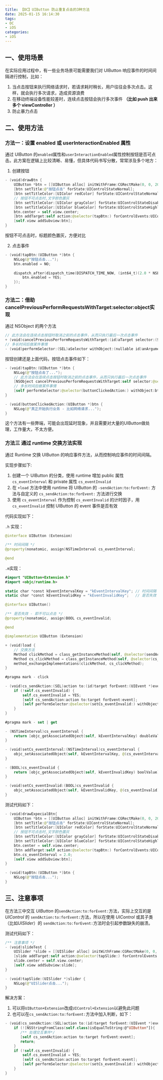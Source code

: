 ```yaml
---
title: 【OC】UIButton 防止重复点击的3种方法
date: 2025-01-15 16:14:30
tags:
- OC
- iOS
categories:
- iOS
---
```


## 一、使用场景

在实际应用过程中，有一些业务场景可能需要我们对 UIButton 响应事件的时间间隔进行控制，比如：

1. 当点击按钮来执行网络请求时，若请求耗时稍长，用户往往会多次点击。这样，就会执行多次请求，造成资源浪费
2. 在移动终端设备性能较差时，连续点击按钮会执行多次事件 **（比如 push 出来多个 viewController ）**
3. 防止暴力点击

## 二、使用方法

<!-- more -->

### 方法一：设置 enabled 或 userInteractionEnabled 属性

通过 UIButton 的`enabled`属性和`userInteractionEnabled`属性控制按钮是否可点击。此方案在逻辑上比较清晰、易懂，但具体代码书写分散，常常涉及多个地方：

1. 创建按钮

``` swift
- (void)drawBtn {
    UIButton *btn = [[UIButton alloc] initWithFrame:CGRectMake(0, 0, 200, 100)];
    [btn setTitle:@"按钮点击" forState:UIControlStateNormal];
    [btn setTitleColor:[UIColor redColor] forState:UIControlStateNormal];
    // 按钮不可点击时,文字颜色置灰
    [btn setTitleColor:[UIColor grayColor] forState:UIControlStateDisabled];
    [btn setTitleColor:[UIColor blueColor] forState:UIControlStateHighlighted];
    btn.center = self.view.center;
    [btn addTarget:self action:@selector(tapBtn:) forControlEvents:UIControlEventTouchUpInside];
    [self.view addSubview:btn];
}
```

按钮不可点击时，标题颜色置灰，方便对比

2. 点击事件

``` swift
- (void)tapBtn:(UIButton *)btn {
    NSLog(@"按钮点击...");
    btn.enabled = NO;
    
    dispatch_after(dispatch_time(DISPATCH_TIME_NOW, (int64_t)(2.0 * NSEC_PER_SEC)), dispatch_get_main_queue(), ^{
        btn.enabled = YES;
    });
}
```

### 方法二：借助 cancelPreviousPerformRequestsWithTarget:selector:object实现

通过 NSObject 的两个方法

``` swift
// 此方法会在连续点击按钮时取消之前的点击事件，从而只执行最后一次点击事件
+ (void)cancelPreviousPerformRequestsWithTarget:(id)aTarget selector:(SEL)aSelector object:(nullable id)anArgument;
// 多长时间后做某件事情
- (void)performSelector:(SEL)aSelector withObject:(nullable id)anArgument afterDelay:(NSTimeInterval)delay;

```

按钮创建还是上面代码，按钮点击事件如下：

``` swift
- (void)tapBtn:(UIButton *)btn {
    NSLog(@"按钮点击了...");
    // 此方法会在连续点击按钮时取消之前的点击事件，从而只执行最后一次点击事件
    [NSObject cancelPreviousPerformRequestsWithTarget:self selector:@selector(buttonClickedAction:) object:btn];
    // 多长时间后做某件事情
    [self performSelector:@selector(buttonClickedAction:) withObject:btn afterDelay:2.0];
}
 
- (void)buttonClickedAction:(UIButton *)btn {
    NSLog(@"真正开始执行业务 - 比如网络请求...");
}
```

这个方法有一些弊端，可能会出现延时现象，并且需要对大量的UIButton做处理，工作量大，不太方便。

### 方法三 通过 runtime 交换方法实现

通过 Runtime 交换 UIButton 的响应事件方法，从而控制响应事件的时间间隔。

实现步骤如下:

1. 创建一个 UIButton 的分类，使用 runtime 增加 public 属性 `cs_eventInterval` 和 private 属性 `cs_eventInvalid`
2. 在 `+load` 方法中使用 runtime 将 UIButton 的 `-sendAction:to:forEvent:` 方法与自定义的 `cs_sendAction:to:forEvent:` 方法进行交换
3. 使用 `cs_eventInterval` 作为控制 `cs_eventInvalid` 的计时因子，用 `cs_eventInvalid` 控制 UIButton 的 event 事件是否有效

代码实现如下：

`.h` 实现：

``` swift
@interface UIButton (Extension)
 
/** 时间间隔 */
@property(nonatomic, assign)NSTimeInterval cs_eventInterval;
 
@end
``` 

`.m`实现：

``` swift
#import "UIButton+Extension.h"
#import <objc/runtime.h>
 
static char *const kEventIntervalKey = "kEventIntervalKey"; // 时间间隔
static char *const kEventInvalidKey = "kEventInvalidKey";   // 是否失效
 
@interface UIButton()
 
/** 是否失效 - 即不可以点击 */
@property(nonatomic, assign)BOOL cs_eventInvalid;
 
@end
 
@implementation UIButton (Extension)
 
+ (void)load {
    // 交换方法
    Method clickMethod = class_getInstanceMethod(self, @selector(sendAction:to:forEvent:));
    Method cs_clickMethod = class_getInstanceMethod(self, @selector(cs_sendAction:to:forEvent:));
    method_exchangeImplementations(clickMethod, cs_clickMethod);
}
 
#pragma mark - click
 
- (void)cs_sendAction:(SEL)action to:(id)target forEvent:(UIEvent *)event {
    if (!self.cs_eventInvalid) {
        self.cs_eventInvalid = YES;
        [self cs_sendAction:action to:target forEvent:event];
        [self performSelector:@selector(setCs_eventInvalid:) withObject:@(NO) afterDelay:self.cs_eventInterval];
    }
}
 
#pragma mark - set | get
 
- (NSTimeInterval)cs_eventInterval {
    return [objc_getAssociatedObject(self, kEventIntervalKey) doubleValue];
}
 
- (void)setCs_eventInterval:(NSTimeInterval)cs_eventInterval {
    objc_setAssociatedObject(self, kEventIntervalKey, @(cs_eventInterval), OBJC_ASSOCIATION_RETAIN_NONATOMIC);
}
 
- (BOOL)cs_eventInvalid {
    return [objc_getAssociatedObject(self, kEventInvalidKey) boolValue];
}
 
- (void)setCs_eventInvalid:(BOOL)cs_eventInvalid {
    objc_setAssociatedObject(self, kEventInvalidKey, @(cs_eventInvalid), OBJC_ASSOCIATION_RETAIN_NONATOMIC);
}
```                 

测试代码如下：

``` swift
- (void)drawExpecialBtn{
    UIButton *btn = [[UIButton alloc] initWithFrame:CGRectMake(0, 0, 200, 100)];
    [btn setTitle:@"按钮点击" forState:UIControlStateNormal];
    [btn setTitleColor:[UIColor redColor] forState:UIControlStateNormal];
    // 按钮不可点击时,文字颜色置灰
    [btn setTitleColor:[UIColor grayColor] forState:UIControlStateDisabled];
    [btn setTitleColor:[UIColor blueColor] forState:UIControlStateHighlighted];
    btn.center = self.view.center;
    [btn addTarget:self action:@selector(tapBtn:) forControlEvents:UIControlEventTouchUpInside];
    btn.cs_eventInterval = 2.0;
    [self.view addSubview:btn];
}
 
- (void)tapBtn:(UIButton *)btn {
    NSLog(@"按钮点击...");
}
```

## 三、注意事项

在方法三中交互 *UIButton* 的`sendAction:to:forEvent:`方法，实际上交互的是 *UIControl* 的 `sendAction:to:forEvent:`方法，所以在使用 *UIControl* 或其子类（比如*UISlider*）的 `sendAction:to:forEvent:`方法时会引起参数缺失的崩溃。

测试代码如下：

``` swift
/** 注意事项 */
- (void)slideTest {
    UISlider *slide = [[UISlider alloc] initWithFrame:CGRectMake(0, 0, 200, 59)];
    [slide addTarget:self action:@selector(tapSlide:) forControlEvents:UIControlEventTouchUpInside];
    slide.center = self.view.center;
    [self.view addSubview:slide];
}
 
- (void)tapSlide:(UISlider *)slider {
    NSLog(@"UISlider点击...");
}
```

解决方案：

1. 可以将`UIButton+Extension`改成`UIControl+Extension`以避免此问题
2. 也可以在`cs_sendAction:to:forEvent:`方法中加入判断，如下：

``` swift
- (void)cs_sendAction:(SEL)action to:(id)target forEvent:(UIEvent *)event {
    if (![NSStringFromClass(self.class)isEqualToString:@"UIButton"]){
       /** 处理交互事件*/
       [self cs_sendAction:action to:target forEvent:event];
       return;
    }
    if (!self.cs_eventInvalid) {
        self.cs_eventInvalid = YES;
        [self cs_sendAction:action to:target forEvent:event];
        [self performSelector:@selector(setCs_eventInvalid:) withObject:@(NO) afterDelay:self.cs_eventInterval];
    }
}
```

